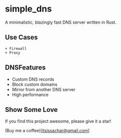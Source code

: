 # simple_dns

A minimalistic, blazingly fast DNS server written in Rust.

## Use Cases

    + Firewall
    + Proxy 

## DNSFeatures

+ Custom DNS records
+ Block custom domains
+ Mirror from another DNS server
+ High performance

## Show Some Love

If you find this project awesome, please give it a star!

(Buy me a coffee)[itsissachar@gmail.com]
